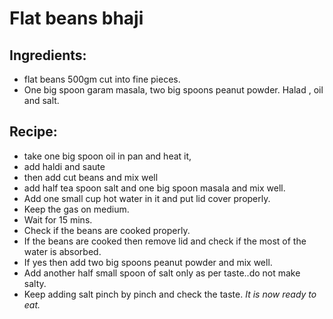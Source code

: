 # Flat beans bhaji
## Ingredients:
- flat beans 500gm cut into fine pieces.
- One big spoon garam masala, two big spoons peanut powder. Halad , oil and salt.

## Recipe:
* take one big spoon oil in pan and heat it,
* add haldi and saute 
* then add cut beans and mix well 
* add half tea spoon salt and one big spoon masala and mix well. 
* Add one small cup hot water in it and put lid cover properly.
* Keep the gas on medium. 
* Wait for 15 mins. 
* Check if the beans are cooked properly. 
* If the beans are cooked then remove lid and check if the most of the water is absorbed. 
* If yes then add two big spoons peanut powder and mix well. 
* Add another half small spoon of salt only as per taste..do not make salty. 
* Keep adding salt pinch by pinch and check the taste.
_It is now ready to eat._
